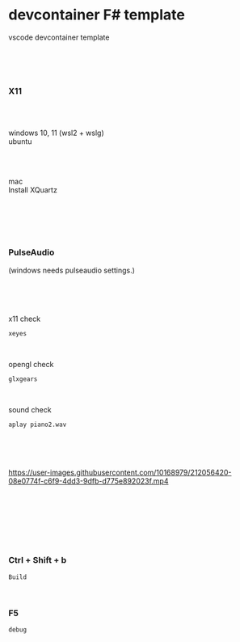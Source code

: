 # devcontainer F# template


vscode devcontainer template


<br><br><br>


### X11  

<br><br>

windows 10, 11 (wsl2 + wslg)  
ubuntu

<br><br>

mac  
Install XQuartz

<br><br><br>
<br>

### PulseAudio  
(windows needs pulseaudio settings.)

<br><br><br>


x11 check
```
xeyes
```

<br>

opengl check
```
glxgears
```

<br>

sound check
```
aplay piano2.wav
```
<br><br><br>


https://user-images.githubusercontent.com/10168979/212056420-08e0774f-c6f9-4dd3-9dfb-d775e892023f.mp4

<br><br><br>
<br><br><br>

### Ctrl + Shift + b  

```
Build
```

<br>

### F5  

```
debug
```

<br><br><br>
<br><br><br>
<br><br><br>








